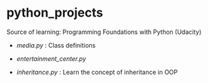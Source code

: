 # python_projects
Source of learning: Programming Foundations with Python (Udacity)
* *media.py* : Class definitions
* *entertainment_center.py*

* *inheritance.py* : Learn the concept of inheritance in OOP


